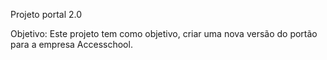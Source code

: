 Projeto portal 2.0

Objetivo: Este projeto tem como objetivo, criar uma nova versão do portão para a empresa Accesschool.

